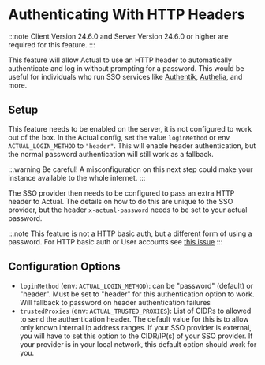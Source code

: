 # Authenticating With HTTP Headers

:::note
Client Version 24.6.0 and
Server Version 24.6.0 or higher are required for this feature.
:::

This feature will allow Actual to use an HTTP header to automatically authenticate and log in without prompting for a password. This would be useful for individuals who run SSO services like [Authentik](https://goauthentik.io/), [Authelia](https://www.authelia.com/), and more.

## Setup

This feature needs to be enabled on the server, it is not configured to work out of the box. In the Actual config, set the value `loginMethod` or env `ACTUAL_LOGIN_METHOD` to `"header"`. This will enable header authentication, but the normal password authentication will still work as a fallback. 

:::warning
Be careful! A misconfiguration on this next step could make your instance available to the whole internet. 
:::

The SSO provider then needs to be configured to pass an extra HTTP header to Actual. The details on how to do this are unique to the SSO provider, but the header `x-actual-password` needs to be set to your actual password.


:::note
This feature is not a HTTP basic auth, but a different form of using a password. For HTTP basic auth or User accounts see [this issue](https://github.com/actualbudget/actual/issues/524)
:::

## Configuration Options

* `loginMethod` (env: `ACTUAL_LOGIN_METHOD`): can be "password" (default) or "header". Must be set to "header" for this authentication option to work. Will fallback to password on header authentication failures
* `trustedProxies` (env: `ACTUAL_TRUSTED_PROXIES`): List of CIDRs to allowed to send the authentication header. The default value for this is to allow only known internal ip address ranges. If your SSO provider is external, you will have to set this option to the CIDR/IP(s) of your SSO provider. If your provider is in your local network, this default option should work for you. 
